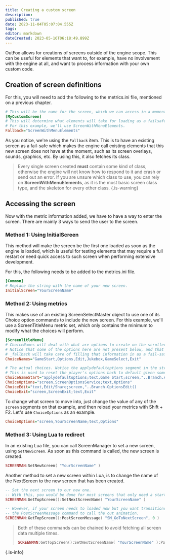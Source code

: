 ```yaml
---
title: Creating a custom screen
description: 
published: true
date: 2023-11-04T05:07:04.555Z
tags: 
editor: markdown
dateCreated: 2023-05-16T06:18:49.899Z
---
```


OutFox allows for creations of screens outside of the engine scope. This can be useful for elements that want to, for example, have no involvement with the engine at all, and want to process information with your own custom code.

## Creation of screen definitions

For this, you will need to add the following to the metrics.ini file, mentioned on a previous chapter.

```ini
# This will be the name for the screen, which we can access in a moment using a metric command or lua.
[MyCustomScreen]
# This will determine what elements will take for loading as a failsafe once it begins.
# For this example, we'll use ScreenWithMenuElements.
Fallback="ScreenWithMenuElements"
```

As you notice, we're using the `Fallback` item. This is to have an existing screen as a fail-safe which makes the engine call existing elements that this new screen does not have at the moment, such as its screen overlays, sounds, graphics, etc. By using this, it also fetches its class.

> Every single screen created **must** contain some kind of class, otherwise the engine will not know how to respond to it and crash or send out an error. If you are unsure which class to use, you can rely on **ScreenWithMenuElements**, as it is the most basic screen class type, and the skeleton for every other class.
{.is-warning}

## Accessing the screen

Now with the metric information added, we have to have a way to enter the screen. There are mainly 3 ways to send the user to the screen.

### Method 1: Using InitialScreen

This method will make the screen be the first one loaded as soon as the engine is loaded, which is useful for testing elements that may require a full restart or need quick access to such screen when performing extensive development.

For this, the following needs to be added to the metrics.ini file.

```ini
[Common]
# Replace the string with the name of your new screen.
InitialScreen="YourScreenName"
```

### Method 2: Using metrics

This makes use of an existing ScreenSelectMaster object to use one of its Choice option commands to include the new screen. For this example, we'll use a ScreenTitleMenu metric set, which only contains the minimum to modify what the choices will perform.

```ini
[ScreenTitleMenu]
# ChoiceNames will deal with what are options to create on the scroller.
# Notice that some of the options here are not present below, and that's because
# _fallback will take care of filling that information in as a fail-safe.
ChoiceNames="GameStart,Options,Edit,Jukebox,GameSelect,Exit"

# The actual choices. Notice the applydefaultoptions segment in the string.
# This is used to reset the player's options back to default given some arcade settings.
ChoiceGameStart="applydefaultoptions;text,Game Start;screen,"..Branch.AfterTitleMenu()
ChoiceOptions="screen,ScreenOptionsService;text,Options"
ChoiceEdit="text,Edit/Share;screen,"..Branch.OptionsEdit()
ChoiceExit="screen,ScreenExit;text,Exit"
```

To change what screen to move into, just change the value of any of the `screen` segments on that example, and then reload your metrics with Shift + F2. Let's use `ChoiceOptions` as an example.

```ini
ChoiceOptions="screen,YourScreenName;text,Options"
```

### Method 3: Using Lua to redirect

In an existing Lua file, you can call ScreenManager to set a new screen, using `SetNewScreen`. As soon as this command is called, the new screen is created.

```lua
SCREENMAN:SetNewScreen( "YourScreenName" )
```

Another method to set a new screen within Lua, is to change the name of the NextScreen to the new screen that has been created.

```lua
-- Set the next screen to our new one.
-- With this, you would be done for most screens that only need a start press to go to the next screen.
SCREENMAN:GetTopScreen():SetNextScreenName( "YourScreenName" )

-- However, if your screen needs to loaded now but you want transitions to be played, use
-- the PostScreenMessage command to call the out animation.
SCREENMAN:GetTopScreen():PostScreenMessage( "SM_GoToNextScreen", 0 )
```

> Both of these commands can be chained to avoid fetching all screen data multiple times.
> ```lua
> SCREENMAN:GetTopScreen():SetNextScreenName( "YourScreenName" ):PostScreenMessage( "SM_GoToNextScreen", 0 )
> ```
{.is-info}
